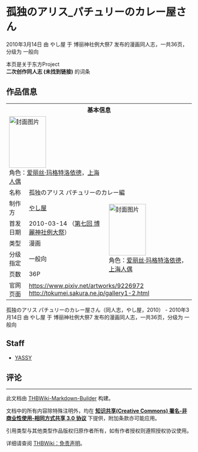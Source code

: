 # 孤独のアリス_パチュリーのカレー屋さん

<!-- source html: G:\repos\THBWiki-Markdown-Builder\THBWikiMarkdown\Temp\main\f\fa\ns0%3A%E5%AD%A4%E7%8B%AC%E3%81%AE%E3%82%A2%E3%83%AA%E3%82%B9_%E3%83%91%E3%83%81%E3%83%A5%E3%83%AA%E3%83%BC%E3%81%AE%E3%82%AB%E3%83%AC%E3%83%BC%E5%B1%8B%E3%81%95%E3%82%93.html -->

2010年3月14日 由 やし屋 于 博丽神社例大祭7 发布的漫画同人志，一共36页，分级为 一般向

本页是关于东方Project  
 **二次创作同人志 (未找到链接)** 的词条

## 作品信息

<table><tbody><tr><th colspan="3">基本信息</th></tr><tr><td class="cover-artwork-mobile" colspan="2"><a href="./文件-孤独のアリス_パチュリーのカレー屋さん封面.jpg.md" class="image" title="封面图片"><img alt="封面图片" src="https://upload.thwiki.cc/thumb/e/e6/%E5%AD%A4%E7%8B%AC%E3%81%AE%E3%82%A2%E3%83%AA%E3%82%B9_%E3%83%91%E3%83%81%E3%83%A5%E3%83%AA%E3%83%BC%E3%81%AE%E3%82%AB%E3%83%AC%E3%83%BC%E5%B1%8B%E3%81%95%E3%82%93%E5%B0%81%E9%9D%A2.jpg/100px-%E5%AD%A4%E7%8B%AC%E3%81%AE%E3%82%A2%E3%83%AA%E3%82%B9_%E3%83%91%E3%83%81%E3%83%A5%E3%83%AA%E3%83%BC%E3%81%AE%E3%82%AB%E3%83%AC%E3%83%BC%E5%B1%8B%E3%81%95%E3%82%93%E5%B0%81%E9%9D%A2.jpg" decoding="async" loading="lazy" width="100" height="140" srcset="https://upload.thwiki.cc/thumb/e/e6/%E5%AD%A4%E7%8B%AC%E3%81%AE%E3%82%A2%E3%83%AA%E3%82%B9_%E3%83%91%E3%83%81%E3%83%A5%E3%83%AA%E3%83%BC%E3%81%AE%E3%82%AB%E3%83%AC%E3%83%BC%E5%B1%8B%E3%81%95%E3%82%93%E5%B0%81%E9%9D%A2.jpg/150px-%E5%AD%A4%E7%8B%AC%E3%81%AE%E3%82%A2%E3%83%AA%E3%82%B9_%E3%83%91%E3%83%81%E3%83%A5%E3%83%AA%E3%83%BC%E3%81%AE%E3%82%AB%E3%83%AC%E3%83%BC%E5%B1%8B%E3%81%95%E3%82%93%E5%B0%81%E9%9D%A2.jpg 1.5x, https://upload.thwiki.cc/thumb/e/e6/%E5%AD%A4%E7%8B%AC%E3%81%AE%E3%82%A2%E3%83%AA%E3%82%B9_%E3%83%91%E3%83%81%E3%83%A5%E3%83%AA%E3%83%BC%E3%81%AE%E3%82%AB%E3%83%AC%E3%83%BC%E5%B1%8B%E3%81%95%E3%82%93%E5%B0%81%E9%9D%A2.jpg/200px-%E5%AD%A4%E7%8B%AC%E3%81%AE%E3%82%A2%E3%83%AA%E3%82%B9_%E3%83%91%E3%83%81%E3%83%A5%E3%83%AA%E3%83%BC%E3%81%AE%E3%82%AB%E3%83%AC%E3%83%BC%E5%B1%8B%E3%81%95%E3%82%93%E5%B0%81%E9%9D%A2.jpg 2x" data-file-width="740" data-file-height="1035"></a><div class="cover-char">角色：<a href="./爱丽丝·玛格特洛依德.md" title="爱丽丝·玛格特洛依德">爱丽丝·玛格特洛依德</a>，<a href="/%E7%88%B1%E4%B8%BD%E4%B8%9D%C2%B7%E7%8E%9B%E6%A0%BC%E7%89%B9%E6%B4%9B%E4%BE%9D%E5%BE%B7#上海人偶" title="爱丽丝·玛格特洛依德">上海人偶</a></div></td>
</tr><tr><td class="label">名称</td><td colspan="2"> 孤独のアリス パチュリーのカレー編 </td></tr><tr><td class="label">制作方</td><td><a href="./やし屋.md" title="やし屋">やし屋</a></td><td class="cover-artwork" rowspan="5" style="min-width:140px;"><a href="./文件-孤独のアリス_パチュリーのカレー屋さん封面.jpg.md" class="image" title="封面图片"><img alt="封面图片" src="https://upload.thwiki.cc/thumb/e/e6/%E5%AD%A4%E7%8B%AC%E3%81%AE%E3%82%A2%E3%83%AA%E3%82%B9_%E3%83%91%E3%83%81%E3%83%A5%E3%83%AA%E3%83%BC%E3%81%AE%E3%82%AB%E3%83%AC%E3%83%BC%E5%B1%8B%E3%81%95%E3%82%93%E5%B0%81%E9%9D%A2.jpg/100px-%E5%AD%A4%E7%8B%AC%E3%81%AE%E3%82%A2%E3%83%AA%E3%82%B9_%E3%83%91%E3%83%81%E3%83%A5%E3%83%AA%E3%83%BC%E3%81%AE%E3%82%AB%E3%83%AC%E3%83%BC%E5%B1%8B%E3%81%95%E3%82%93%E5%B0%81%E9%9D%A2.jpg" decoding="async" loading="lazy" width="100" height="140" srcset="https://upload.thwiki.cc/thumb/e/e6/%E5%AD%A4%E7%8B%AC%E3%81%AE%E3%82%A2%E3%83%AA%E3%82%B9_%E3%83%91%E3%83%81%E3%83%A5%E3%83%AA%E3%83%BC%E3%81%AE%E3%82%AB%E3%83%AC%E3%83%BC%E5%B1%8B%E3%81%95%E3%82%93%E5%B0%81%E9%9D%A2.jpg/150px-%E5%AD%A4%E7%8B%AC%E3%81%AE%E3%82%A2%E3%83%AA%E3%82%B9_%E3%83%91%E3%83%81%E3%83%A5%E3%83%AA%E3%83%BC%E3%81%AE%E3%82%AB%E3%83%AC%E3%83%BC%E5%B1%8B%E3%81%95%E3%82%93%E5%B0%81%E9%9D%A2.jpg 1.5x, https://upload.thwiki.cc/thumb/e/e6/%E5%AD%A4%E7%8B%AC%E3%81%AE%E3%82%A2%E3%83%AA%E3%82%B9_%E3%83%91%E3%83%81%E3%83%A5%E3%83%AA%E3%83%BC%E3%81%AE%E3%82%AB%E3%83%AC%E3%83%BC%E5%B1%8B%E3%81%95%E3%82%93%E5%B0%81%E9%9D%A2.jpg/200px-%E5%AD%A4%E7%8B%AC%E3%81%AE%E3%82%A2%E3%83%AA%E3%82%B9_%E3%83%91%E3%83%81%E3%83%A5%E3%83%AA%E3%83%BC%E3%81%AE%E3%82%AB%E3%83%AC%E3%83%BC%E5%B1%8B%E3%81%95%E3%82%93%E5%B0%81%E9%9D%A2.jpg 2x" data-file-width="740" data-file-height="1035"></a><div class="cover-char">角色：<a href="./爱丽丝·玛格特洛依德.md" title="爱丽丝·玛格特洛依德">爱丽丝·玛格特洛依德</a>，<span class="smw-subobject-entity"><a href="/%E7%88%B1%E4%B8%BD%E4%B8%9D%C2%B7%E7%8E%9B%E6%A0%BC%E7%89%B9%E6%B4%9B%E4%BE%9D%E5%BE%B7#上海人偶" title="爱丽丝·玛格特洛依德">上海人偶</a></span></div></td>
</tr><tr><td class="label">首发日期</td><td>2010-03-14&#160;（<a href="/展会作品列表?e=%E5%8D%9A%E4%B8%BD%E7%A5%9E%E7%A4%BE%E4%BE%8B%E5%A4%A7%E7%A5%AD%237">第七回 博麗神社例大祭</a>）</td></tr><tr><td class="label">类型</td><td>漫画</td></tr><tr><td class="label">分级指定</td><td>一般向</td></tr><tr><td class="label">页数</td><td>36P</td></tr>
<tr><td class="label">官网页面</td><td colspan="2"><a rel="nofollow" class="external free" href="https://www.pixiv.net/artworks/9226972">https://www.pixiv.net/artworks/9226972</a><br><a rel="nofollow" class="external free" href="http://tokumei.sakura.ne.jp/gallery1-2.html">http://tokumei.sakura.ne.jp/gallery1-2.html</a></td></tr></tbody></table>

孤独のアリス パチュリーのカレー屋さん（同人志，やし屋，2010） - 2010年3月14日 由 やし屋 于 博丽神社例大祭7 发布的漫画同人志，一共36页，分级为 一般向

## Staff
- [YASSY](./YASSY.md)


## 评论




---

此文档由 [THBWiki-Markdown-Builder](https://github.com/Delsin-Yu/THBWiki-Markdown-Builder) 构建。

文档中的所有内容除特殊注明外，均在 [**知识共享(Creative Commons) 署名-非商业性使用-相同方式共享 3.0 协议**](https://creativecommons.org/licenses/by-sa/3.0/deed.zh-hans) 下提供，附加条款亦可能应用。

引用类型与其他类型作品版权归原作者所有，如有作者授权则遵照授权协议使用。

详细请查阅 [THBWiki：免责声明](https://thbwiki.cc/THBWiki:%E5%85%8D%E8%B4%A3%E5%A3%B0%E6%98%8E)。

